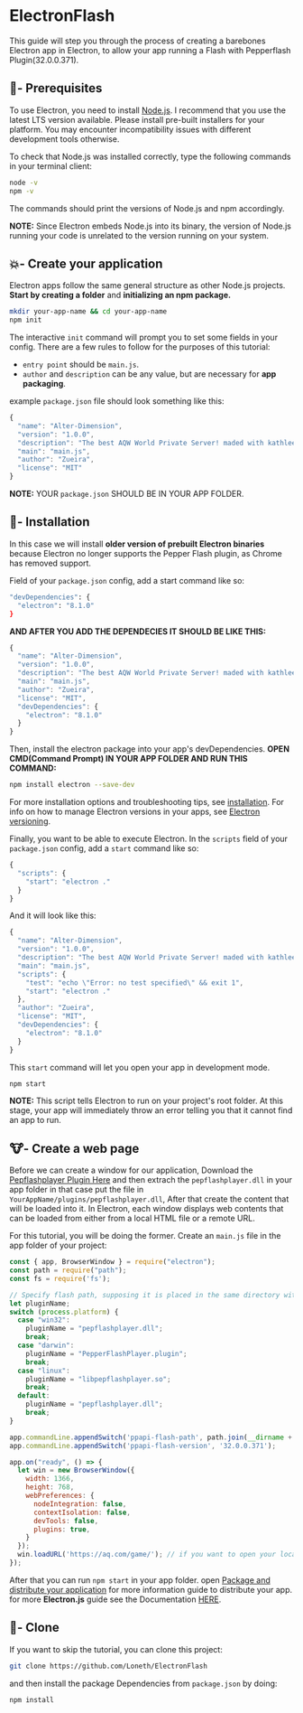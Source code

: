 # ElectronFlash
This guide will step you through the process of creating a barebones Electron app in Electron, to allow your app running a Flash with Pepperflash Plugin(32.0.0.371).

## 📝- Prerequisites
To use Electron, you need to install [Node.js](https://nodejs.org/en/download/). I recommend that you use the latest LTS version available. Please install pre-built installers for your platform. You may encounter incompatibility issues with different development tools otherwise.

To check that Node.js was installed correctly, type the following commands in your terminal client:
```sh
node -v
npm -v
```
The commands should print the versions of Node.js and npm accordingly.

**NOTE:** Since Electron embeds Node.js into its binary, the version of Node.js running your code is unrelated to the version running on your system.

## 💥- Create your application
Electron apps follow the same general structure as other Node.js projects. **Start by creating a folder** and **initializing an npm package.**
```sh
mkdir your-app-name && cd your-app-name
npm init
```
The interactive `init` command will prompt you to set some fields in your config. There are a few rules to follow for the purposes of this tutorial:

* `entry point` should be `main.js`.
* `author` and `description` can be any value, but are necessary for **app packaging**.

example `package.json` file should look something like this:
```javascript
{
  "name": "Alter-Dimension",
  "version": "1.0.0",
  "description": "The best AQW World Private Server! maded with kathleen's love and the slaves",
  "main": "main.js",
  "author": "Zueira",
  "license": "MIT"
}
```
**NOTE:** YOUR `package.json` SHOULD BE IN YOUR APP FOLDER.

## 🐩- Installation
In this case we will install **older version of prebuilt Electron binaries** because Electron no longer supports the Pepper Flash plugin, as Chrome has removed support.

Field of your `package.json` config, add a start command like so:
```sh
"devDependencies": {
  "electron": "8.1.0"
}
```
**AND AFTER YOU ADD THE DEPENDECIES IT SHOULD BE LIKE THIS:**
```javascript
{
  "name": "Alter-Dimension",
  "version": "1.0.0",
  "description": "The best AQW World Private Server! maded with kathleen's love and the slaves",
  "main": "main.js",
  "author": "Zueira",
  "license": "MIT",
  "devDependencies": {
    "electron": "8.1.0"
  }
}
```
Then, install the electron package into your app's devDependencies. **OPEN CMD(Command Prompt) IN YOUR APP FOLDER AND RUN THIS COMMAND:**
```sh
npm install electron --save-dev
```
For more installation options and troubleshooting tips, see [installation](https://github.com/electron/electron/blob/main/docs/tutorial/installation.md). For info on how to manage Electron versions in your apps, see [Electron versioning](https://github.com/electron/electron/blob/main/docs/tutorial/electron-versioning.md).

Finally, you want to be able to execute Electron. In the `scripts` field of your `package.json` config, add a `start` command like so:
```javascript
{
  "scripts": {
    "start": "electron ."
  }
}
```
And it will look like this:
```javascript
{
  "name": "Alter-Dimension",
  "version": "1.0.0",
  "description": "The best AQW World Private Server! maded with kathleen's love and the slaves",
  "main": "main.js",
  "scripts": {
    "test": "echo \"Error: no test specified\" && exit 1",
    "start": "electron ."
  },
  "author": "Zueira",
  "license": "MIT",
  "devDependencies": {
    "electron": "8.1.0"
  }
}
```
This `start` command will let you open your app in development mode.
```sh
npm start
```
**NOTE:** This script tells Electron to run on your project's root folder. At this stage, your app will immediately throw an error telling you that it cannot find an app to run.

## 🐮- Create a web page
Before we can create a window for our application, Download the [Pepflashplayer Plugin Here](https://mega.nz/file/DDJTXawC#UxIfKcj98zFfp1-5ql-EjgeR769wWZJuzSnexTv84Rk) and then extrach the `pepflashplayer.dll` in your app folder in that case put the file in `YourAppName/plugins/pepflashplayer.dll`, After that create the content that will be loaded into it. In Electron, each window displays web contents that can be loaded from either from a local HTML file or a remote URL.

For this tutorial, you will be doing the former. Create an `main.js` file in the app folder of your project:
```javascript
const { app, BrowserWindow } = require("electron");
const path = require("path");
const fs = require('fs');

// Specify flash path, supposing it is placed in the same directory with main.js.
let pluginName;
switch (process.platform) {
  case "win32":
    pluginName = "pepflashplayer.dll";
    break;
  case "darwin":
    pluginName = "PepperFlashPlayer.plugin";
    break;
  case "linux":
    pluginName = "libpepflashplayer.so";
    break;
  default:
    pluginName = "pepflashplayer.dll";
    break;
}

app.commandLine.appendSwitch('ppapi-flash-path', path.join(__dirname + "/plugin/", pluginName)); // your app/folder/plugin/pepflashplayer.dll
app.commandLine.appendSwitch('ppapi-flash-version', '32.0.0.371');

app.on("ready", () => {
  let win = new BrowserWindow({
    width: 1366,
    height: 768,
    webPreferences: {
      nodeIntegration: false,
      contextIsolation: false,
      devTools: false,
      plugins: true,
    }
  });
  win.loadURL('https://aq.com/game/'); // if you want to open your local web site just change it. example win.loadURL('http://localhost/');
});
```

After that you can run `npm start` in your app folder. open [Package and distribute your application](https://www.electronjs.org/docs/tutorial/quick-start#package-and-distribute-your-application) for more information guide to distribute your app. for more **Electron.js** guide see the Documentation [HERE](https://www.electronjs.org/docs/README).

## 🦄- Clone
If you want to skip the tutorial, you can clone this project:
```sh
git clone https://github.com/Loneth/ElectronFlash
```
and then install the package Dependencies from `package.json` by doing:
```sh
npm install
```
